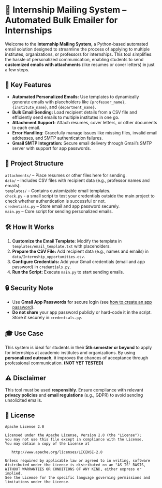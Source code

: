 # 📧 Internship Mailing System – Automated Bulk Emailer for Internships

Welcome to the **Internship Mailing System**, a Python-based automated email solution designed to streamline the process of applying to multiple institutes, organizations, or professors for internships. This tool simplifies the hassle of personalized communication, enabling students to send **customized emails with attachments** (like resumes or cover letters) in just a few steps.

## 🚀 Key Features
- **Automated Personalized Emails:** Use templates to dynamically generate emails with placeholders like `{professor_name}`, `{institute_name}`, and `{department_name}`.
- **Bulk Email Sending:** Load recipient details from a CSV file and efficiently send emails to multiple institutes in one go.
- **Attachment Support:** Attach resumes, cover letters, or other documents to each email.
- **Error Handling:** Gracefully manage issues like missing files, invalid email addresses, and SMTP authentication failures.
- **Gmail SMTP Integration:** Secure email delivery through Gmail’s SMTP server with support for app passwords.

## 📂 Project Structure
`attachments/` – Place resumes or other files here for sending.<br>
`data/` – Includes CSV files with recipient data (e.g., professor names and emails).<br>
`templates/` – Contains customizable email templates.<br>
`check.py` - a small script to test your credentials outside the main project to check whether authentication is successful or not.<br>
`credentials.py` – Store email and app password securely.<br>
`main.py` – Core script for sending personalized emails.

## 🛠️ How It Works
1. **Customize the Email Template:** Modify the template in `templates/email_template.txt` with placeholders.
2. **Prepare the CSV File:** Add recipient data (e.g., names and emails) in `data/Internship_opportunities.csv`.
3. **Configure Credentials:** Add your Gmail credentials (email and app password) in `credentials.py`.
4. **Run the Script:** Execute `main.py` to start sending emails.

## 🔒 Security Note
- Use **Gmail App Passwords** for secure login (see [how to create an app password](https://myaccount.google.com/apppasswords)).
- **Do not share** your app password publicly or hard-code it in the script. Store it securely in `credentials.py`.

## 🎓 Use Case
This system is ideal for students in their **5th semester or beyond** to apply for internships at academic institutes and organizations. By using **personalized outreach**, it improves the chances of acceptance through professional communication.
<b>(NOT YET TESTED)</b>

## ⚠️ Disclaimer
This tool must be used **responsibly**. Ensure compliance with relevant **privacy policies** and **email regulations** (e.g., GDPR) to avoid sending unsolicited emails.

## 🪪 License
```text
Apache License 2.0

Licensed under the Apache License, Version 2.0 (the "License");
you may not use this file except in compliance with the License.
You may obtain a copy of the License at

   http://www.apache.org/licenses/LICENSE-2.0

Unless required by applicable law or agreed to in writing, software
distributed under the License is distributed on an "AS IS" BASIS,
WITHOUT WARRANTIES OR CONDITIONS OF ANY KIND, either express or implied.
See the License for the specific language governing permissions and
limitations under the License.
```


